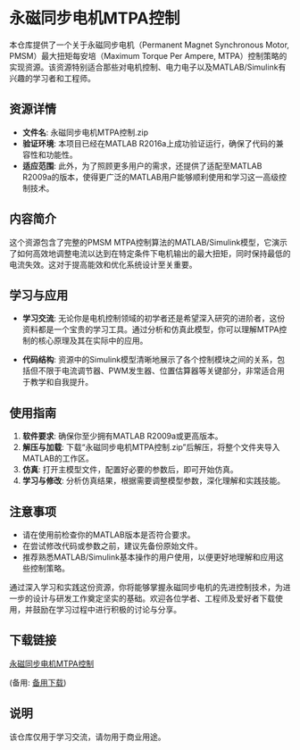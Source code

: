 # 永磁同步电机MTPA控制

本仓库提供了一个关于永磁同步电机（Permanent Magnet Synchronous Motor, PMSM）最大扭矩每安培（Maximum Torque Per Ampere, MTPA）控制策略的实现资源。该资源特别适合那些对电机控制、电力电子以及MATLAB/Simulink有兴趣的学习者和工程师。

## 资源详情

- **文件名**: 永磁同步电机MTPA控制.zip
- **验证环境**: 本项目已经在MATLAB R2016a上成功验证运行，确保了代码的兼容性和功能性。
- **适应范围**: 此外，为了照顾更多用户的需求，还提供了适配至MATLAB R2009a的版本，使得更广泛的MATLAB用户能够顺利使用和学习这一高级控制技术。

## 内容简介

这个资源包含了完整的PMSM MTPA控制算法的MATLAB/Simulink模型，它演示了如何高效地调整电流以达到在特定条件下电机输出的最大扭矩，同时保持最低的电流失效。这对于提高能效和优化系统设计至关重要。

## 学习与应用

- **学习交流**: 无论你是电机控制领域的初学者还是希望深入研究的进阶者，这份资料都是一个宝贵的学习工具。通过分析和仿真此模型，你可以理解MTPA控制的核心原理及其在实际中的应用。
  
- **代码结构**: 资源中的Simulink模型清晰地展示了各个控制模块之间的关系，包括但不限于电流调节器、PWM发生器、位置估算器等关键部分，非常适合用于教学和自我提升。

## 使用指南

1. **软件要求**: 确保你至少拥有MATLAB R2009a或更高版本。
2. **解压与加载**: 下载“永磁同步电机MTPA控制.zip”后解压，将整个文件夹导入MATLAB的工作区。
3. **仿真**: 打开主模型文件，配置好必要的参数后，即可开始仿真。
4. **学习与修改**: 分析仿真结果，根据需要调整模型参数，深化理解和实践技能。

## 注意事项

- 请在使用前检查你的MATLAB版本是否符合要求。
- 在尝试修改代码或参数之前，建议先备份原始文件。
- 推荐熟悉MATLAB/Simulink基本操作的用户使用，以便更好地理解和应用这些控制策略。

通过深入学习和实践这份资源，你将能够掌握永磁同步电机的先进控制技术，为进一步的设计与研发工作奠定坚实的基础。欢迎各位学者、工程师及爱好者下载使用，并鼓励在学习过程中进行积极的讨论与分享。

## 下载链接
[永磁同步电机MTPA控制](https://pan.quark.cn/s/dd64f6261f22) 

(备用: [备用下载](https://pan.baidu.com/s/17dH1cUzzEbK_3lKtdS47Xw?pwd=1234))

## 说明

该仓库仅用于学习交流，请勿用于商业用途。
